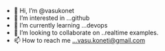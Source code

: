- 👋 Hi, I’m @vasukonet
- 👀 I’m interested in ...github
- 🌱 I’m currently learning ...devops
- 💞️ I’m looking to collaborate on ..realtime examples.
- 📫 How to reach me ...vasu.koneti@gmail.com

<!---
vasukonet/vasukonet is a ✨ special ✨ repository because its `README.md` (this file) appears on your GitHub profile.
You can click the Preview link to take a look at your changes.
--->
